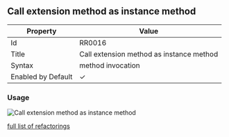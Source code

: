 ## Call extension method as instance method

| Property | Value |
| -------- | ----- |
| Id | RR0016 |
| Title | Call extension method as instance method |
| Syntax | method invocation |
| Enabled by Default | &#x2713; |

### Usage

![Call extension method as instance method](../../images/refactorings/CallExtensionMethodAsInstanceMethod.png)

[full list of refactorings](Refactorings.md)